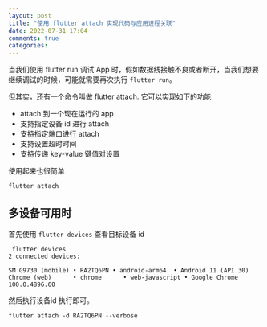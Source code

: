 ```yaml
---
layout: post
title: "使用 flutter attach 实现代码与应用进程关联"
date: 2022-07-31 17:04
comments: true
categories: 
---
```

当我们使用 flutter run 调试 App 时，假如数据线接触不良或者断开，当我们想要继续调试的时候，可能就需要再次执行 `flutter run`。 

但其实，还有一个命令叫做 flutter attach. 它可以实现如下的功能

  * attach 到一个现在运行的 app  
  * 支持指定设备 id 进行 attach  
  * 支持指定端口进行 attach  
  * 支持设置超时时间  
  * 支持传递 key-value 键值对设置  

<!--more-->

使用起来也很简单
```bash
flutter attach
```


## 多设备可用时
首先使用 `flutter devices` 查看目标设备 id
```
 flutter devices
2 connected devices:

SM G9730 (mobile) • RA2TQ6PN • android-arm64  • Android 11 (API 30)
Chrome (web)      • chrome      • web-javascript • Google Chrome 100.0.4896.60
```

然后执行设备id 执行即可。
```
flutter attach -d RA2TQ6PN --verbose
```
